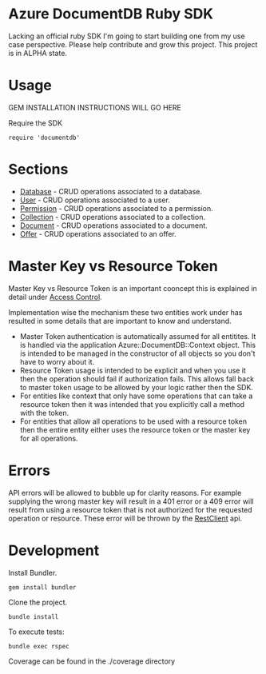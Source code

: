 # Azure DocumentDB Ruby SDK

Lacking an official ruby SDK I'm going to start building one from my use case perspective.  Please help contribute and grow this project.  This project is in ALPHA state.

# Usage

GEM INSTALLATION INSTRUCTIONS WILL GO HERE

Require the SDK

`require 'documentdb'`

# Sections

* [Database](/lib/database) - CRUD operations associated to a database.
* [User](/lib/user) - CRUD operations associated to a user.
* [Permission](/lib/permission) - CRUD operations associated to a permission.
* [Collection](/lib/collection) - CRUD operations associated to a collection.
* [Document](/lib/document) - CRUD operations associated to a document.
* [Offer](/lib/offer) - CRUD operations associated to an offer.

# Master Key vs Resource Token

Master Key vs Resource Token is an important cooncept this is explained in detail under [Access Control](https://msdn.microsoft.com/en-us/library/azure/dn783368.aspx).

Implementation wise the mechanism these two entities work under has resulted in some details that are important to know and understand.

* Master Token authentication is automatically assumed for all entitites.  It is handled via the application Azure::DocumentDB::Context object.  This is intended to be managed in the constructor of all objects so you don't have to worry about it.
* Resource Token usage is intended to be explicit and when you use it then the operation should fail if authorization fails.  This allows fall back to master token usage to be allowed by your logic rather then the SDK.
* For entities like context that only have some operations that can take a resource token then it was intended that you explicitly call a method with the token.
* For entities that allow all operations to be used with a resource token then the entire entity either uses the resource token or the master key for all operations.

# Errors

API errors will be allowed to bubble up for clarity reasons.  For example supplying the wrong master key will result in a 401 error or a 409 error will result from using a resource token that is not authorized for the requested operation or resource.  These error will be thrown by the [RestClient](https://github.com/rest-client/rest-client) api.

# Development

Install Bundler.

`gem install bundler`

Clone the project.

`bundle install`

To execute tests:

`bundle exec rspec`

Coverage can be found in the ./coverage directory
